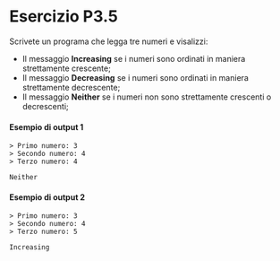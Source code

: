 # Esercizio P3.5
Scrivete un programa che legga tre numeri e visalizzi:

* Il messaggio **Increasing** se i numeri sono ordinati in maniera strettamente crescente;
* Il messaggio **Decreasing** se i numeri sono ordinati in maniera strettamente decrescente;
* Il messaggio **Neither** se i numeri non sono strettamente crescenti o decrescenti;

#### Esempio di output 1
```
> Primo numero: 3
> Secondo numero: 4
> Terzo numero: 4

Neither
```

#### Esempio di output 2

```
> Primo numero: 3
> Secondo numero: 4
> Terzo numero: 5

Increasing
```
